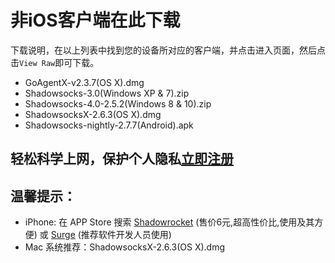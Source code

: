# 非iOS客户端在此下载

下载说明，在以上列表中找到您的设备所对应的客户端，并点击进入页面，然后点击`View Raw`即可下载。

- GoAgentX-v2.3.7(OS X).dmg  
- Shadowsocks-3.0(Windows XP & 7).zip
- Shadowsocks-4.0-2.5.2(Windows 8 & 10).zip
- ShadowsocksX-2.6.3(OS X).dmg
- Shadowsocks-nightly-2.7.7(Android).apk


## 轻松科学上网，保护个人隐私[立即注册](http://ss.jandou.com/)

## 温馨提示：
- iPhone: 在 APP Store 搜索 [Shadowrocket](https://itunes.apple.com/cn/app/shadowrocket/id932747118?mt=8) (售价6元,超高性价比,使用及其方便) 或 [Surge](https://itunes.apple.com/us/app/surge-web-developer-tool-proxy/id1040100637) (推荐软件开发人员使用)
- Mac 系统推荐：ShadowsocksX-2.6.3(OS X).dmg
